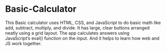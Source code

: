 # Basic-Calculator
This Basic calculator uses HTML, CSS, and JavaScript to do basic math like add, subtract, multiply, and divide. It has large, clear buttons arranged neatly using a grid layout. The app calculates answers using JavaScript’s eval() function on the input. And it helps to learn how web and JS work together.
